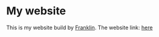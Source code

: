 # My website

This is my website build by [Franklin](https://github.com/tlienart/Franklin.jl). The website link: [here](https://xiaomingzzhang.github.io/mywebsite/)
